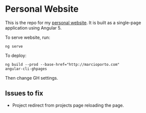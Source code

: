 # Personal Website

This is the repo for my [personal website](http://marcioporto.com). It is built as a single-page application using Angular 5.

To serve website, run:

```
ng serve
```

To deploy:

```
ng build --prod --base-href="http://marcioporto.com"
angular-cli-ghpages
```

Then change GH settings.

## Issues to fix

- Project redirect from projects page reloading the page.
